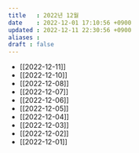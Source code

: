 ```yaml
---
title   : 2022년 12월 
date    : 2022-12-01 17:10:56 +0900
updated : 2022-12-11 22:30:56 +0900
aliases : 
draft : false
---
```

- [[2022-12-11]]
- [[2022-12-10]]
- [[2022-12-08]]
- [[2022-12-07]]
- [[2022-12-06]]
- [[2022-12-05]]
- [[2022-12-04]] 
- [[2022-12-03]]
- [[2022-12-02]]
- [[2022-12-01]]







